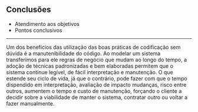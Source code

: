 ## Conclusões

+ Atendimento aos objetivos
+ Pontos conclusivos
---

Um dos benefícios das utilização das boas práticas de codificação sem dúvida é a manutenibilidade do código. Ao modelar um sistema transferimos para ele regras de negócio que mudam ao longo do tempo, a adoção de técnicas padronizadas e bem elaboradas permitem que o sistema continue legível, de fácil interpretação e manutenção. O que estende seu ciclo de vida, já que o contrário, pode fazer com que o tempo dispendido em interpretação, avaliação de impacto mudanças, risco entre outros, aumentem o tempo e custo de manutenção, forçando o cliente a decidir sobre a viabilidade de manter o sistema, contratar outro ou voltar a fazer manualmente.
